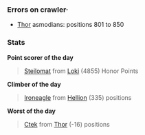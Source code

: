 ### Errors on crawler·
- [Thor](/#/ranking/Thor) asmodians: positions 801 to 850


### Stats

**Point scorer of the day**
>[Steilomat](/#/character/Loki/560318) from [Loki](/#/ranking/Loki)  (4855) Honor Points


**Climber of the day**
>[Ironeagle](/#/character/Hellion/210753) from [Hellion](/#/ranking/Hellion)  (335) positions


**Worst of the day**
>[Ctek](/#/character/Thor/1837656) from [Thor](/#/ranking/Thor)  (-16) positions


